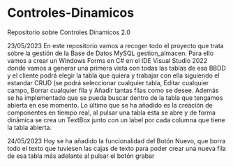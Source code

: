 # Controles-Dinamicos
Repositorio sobre Controles Dinamicos 2.0

23/05/2023
En este repositorio vamos a recoger todo el proyecto que trata sobre la gestión de la Base de Datos MySQL gestion_almacen.
Para ello vamos a crear un Windows Forms en C# en el IDE Visual Studio 2022 donde vamos a generar una primera vista con todas las tablas de esa BBDD y el cliente podrá
elegir la tabla que quiera y trabajar con ella siguiendo el estandar CRUD (se podrá seleccionar cualquier tabla, Editar cualquier campo, Borrar cualquier fila y Añadir
tantas filas como se desee.
Además se ha implementado que se pueda buscar dentro de la tabla que tengamos abierta en ese momento.
Lo último que se ha añadido es la creación de componentes en tiempo real, al pulsar una tabla esta se abre y de forma dinámica se crea un TextBox junto con un label por
cada columna que tiene la tabla abierta.

24/05/2023
Hoy se ha añadido la funcionalidad del Botón Nuevo, que borra todo el texto que tuviesen las cajas de texto para poder crear una nueva fila de esa tabla más adelante al 
pulsar el botón grabar
